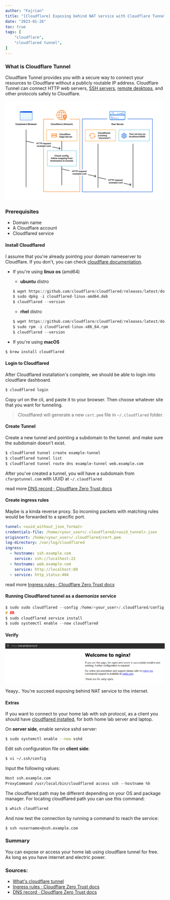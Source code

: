 ```yaml
---
author: "Fajrian"
title: "[Cloudflare] Exposing behind NAT service with Cloudflare Tunnel"
date: "2023-01-26"
toc: true
tags: [
    "cloudflare",
    "cloudflared tunnel",
]
---
```


### What is Cloudflare Tunnel

Cloudflare Tunnel provides you with a secure way to connect your resources to Cloudflare without a publicly routable IP address. Cloudflare Tunnel can connect HTTP web servers, [SSH servers](https://developers.cloudflare.com/cloudflare-one/connections/connect-apps/use_cases/ssh/), [remote desktops](https://developers.cloudflare.com/cloudflare-one/connections/connect-apps/use_cases/rdp/), and other protocols safely to Cloudflare.

![how cloudflare tunnel work](how-cf-work.jpg)

### Prerequisites

- Domain name
- A Cloudflare account
- Cloudflared service

#### Install Cloudflared

I assume that you're already pointing your domain nameserver to Cloudflare. If you don't, you can check [cloudflare documentation](https://developers.cloudflare.com/fundamentals/get-started/setup/add-site/).

- If you're using **linux os** (amd64)

  - **ubuntu** distro
  ```python
  $ wget https://github.com/cloudflare/cloudflared/releases/latest/download/cloudflared-linux-amd64.deb
  $ sudo dpkg -i cloudflared-linux-amd64.deb
  $ cloudflared --version
  ```
  - **rhel** distro
  ```python
  $ wget https://github.com/cloudflare/cloudflared/releases/latest/download/cloudflared-linux-x86_64.rpm
  $ sudo rpm -i cloudflared-linux-x86_64.rpm
  $ cloudflared --version
  ```

- If you're using **macOS**

```python
$ brew install cloudflared
```

#### Login to Cloudflared
After Cloudflared installation's complete, we should be able to login into cloudflare dashboard.

```python
$ cloudflared login
```

Copy url on the cli, and paste it to your browser. Then choose whatever site that you want for tunneling.

> Cloudflared will generate a new `cert.pem` file in `~/.cloudflared` folder.

#### Create Tunnel
Create a new tunnel and pointing a subdomain to the tunnel. and make sure the subdomain doesn't exist.

```sh
$ cloudflared tunnel create example-tunnel
$ cloudflared tunnel list
$ cloudflared tunnel route dns example-tunnel web.example.com
```

After you've created a tunnel, you will have a subdomain from `cfargotunnel.com` with UUID at `~/.cloudflared`

read more [DNS record · Cloudflare Zero Trust docs](https://developers.cloudflare.com/cloudflare-one/connections/connect-apps/routing-to-tunnel/dns/)

#### Create ingress rules
Maybe is a kinda reverse proxy. So incoming packets with matching rules would be forwarded to a specific port.

```yaml
tunnel: <uuid_without_json_format>
credentials-file: /home/<your_user>/.cloudflared/<uuid_tunnel>.json
origincert: /home/<your_user>/.cloudflared/cert.pem
log-directory: /var/log/cloudflared
ingress:
  - hostname: ssh.example.com
    service: ssh://localhost:22
  - hostname: web.example.com
    service: http://localhost:80
  - service: http_status:404
```

read more [Ingress rules · Cloudflare Zero Trust docs](https://developers.cloudflare.com/cloudflare-one/connections/connect-apps/install-and-setup/tunnel-guide/local/local-management/ingress/)

#### Running Cloudflared tunnel as a daemonize service

```c
$ sudo sudo cloudflared --config /home/<your_user>/.cloudflared/config.yaml service install
# OR
$ sudo cloudflared service install
$ sudo systemctl enable --now cloudflared
```

#### Verify

![idcloudhost](verify-dns.png)

Yeayy.. You're succeed exposing behind NAT service to the internet.


#### Extras
If you want to connect to your home lab with ssh protocol, as a client you should have [cloudflared installed](#install-cloudflared), for both home lab server and laptop.

On **server side**, enable service sshd server:
```sh
$ sudo systemctl enable --now sshd
```

Edit ssh configuration file on **client side**:
```sh
$ vi ~/.ssh/config
```

Input the following values:
```html
Host ssh.example.com
ProxyCommand /usr/local/bin/cloudflared access ssh --hostname %h
```
The cloudflared path may be different depending on your OS and package manager. For locating cloudflared path you can use this command:
```sh
$ which cloudflared
```
And now test the connection by running a command to reach the service:
```
$ ssh <username>@ssh.example.com
```

### Summary

You can expose or access your home lab using cloudflare tunnel for free. As long as you have internet and electric power.

### Sources:
- [What's cloudflare tunnel](https://developers.cloudflare.com/cloudflare-one/connections/connect-apps/)
- [Ingress rules · Cloudflare Zero Trust docs](https://developers.cloudflare.com/cloudflare-one/connections/connect-apps/install-and-setup/tunnel-guide/local/local-management/ingress/)
- [DNS record · Cloudflare Zero Trust docs](https://developers.cloudflare.com/cloudflare-one/connections/connect-apps/routing-to-tunnel/dns/)
